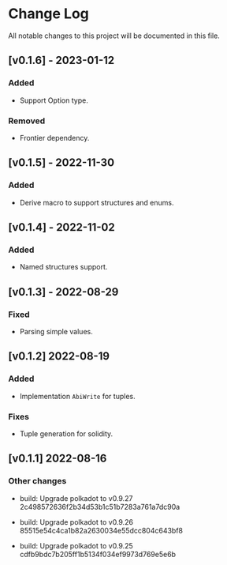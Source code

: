 # Change Log

All notable changes to this project will be documented in this file.

<!-- bureaucrate goes here -->
## [v0.1.6] - 2023-01-12

### Added
- Support Option<T> type.
### Removed
- Frontier dependency.

## [v0.1.5] - 2022-11-30

### Added
- Derive macro to support structures and enums.

## [v0.1.4] - 2022-11-02

### Added

- Named structures support.

## [v0.1.3] - 2022-08-29

### Fixed

- Parsing simple values.

## [v0.1.2] 2022-08-19

### Added

- Implementation `AbiWrite` for tuples.

### Fixes

- Tuple generation for solidity.

## [v0.1.1] 2022-08-16

### Other changes

- build: Upgrade polkadot to v0.9.27 2c498572636f2b34d53b1c51b7283a761a7dc90a

- build: Upgrade polkadot to v0.9.26 85515e54c4ca1b82a2630034e55dcc804c643bf8

- build: Upgrade polkadot to v0.9.25 cdfb9bdc7b205ff1b5134f034ef9973d769e5e6b
